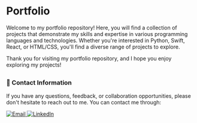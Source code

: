 # Portfolio

Welcome to my portfolio repository! Here, you will find a collection of projects that demonstrate my skills and expertise in various programming languages and technologies. Whether you're interested in Python, Swift, React, or HTML/CSS, you'll find a diverse range of projects to explore.

Thank you for visiting my portfolio repository, and I hope you enjoy exploring my projects!


## 
### 📩 Contact Information 

If you have any questions, feedback, or collaboration opportunities, please don't hesitate to reach out to me. You can contact me through:

<div display="flex">
    <a href="mailto:emils.bagirovs@proton.me">
        <img src="https://img.shields.io/badge/ProtonMail-8B89CC?style=for-the-badge&logo=protonmail&logoColor=white" alt="Email"/>
    </a>
    <a href="https://www.linkedin.com/in/emilsb">
        <img src="https://img.shields.io/badge/linkedin-%230077B5.svg?style=for-the-badge&logo=linkedin&logoColor=white" alt="LinkedIn"/>
    </a>
</div>